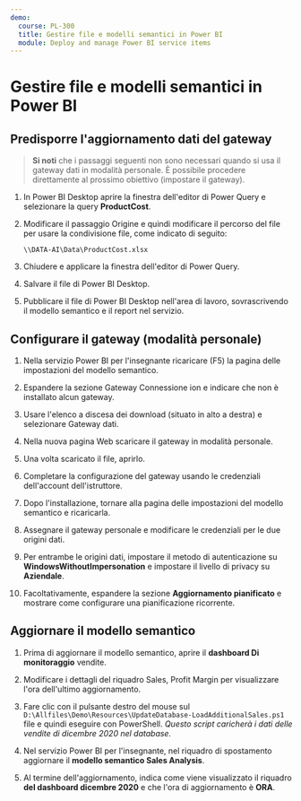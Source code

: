 ```yaml
---
demo:
  course: PL-300
  title: Gestire file e modelli semantici in Power BI
  module: Deploy and manage Power BI service items
---
```

# Gestire file e modelli semantici in Power BI

## Predisporre l'aggiornamento dati del gateway

> **Si noti** che i passaggi seguenti non sono necessari quando si usa il gateway dati in modalità personale. È possibile procedere direttamente al prossimo obiettivo (impostare il gateway).

1. In Power BI Desktop aprire la finestra dell'editor di Power Query e selezionare la query **ProductCost**.

1. Modificare il passaggio Origine e quindi modificare il percorso del file per usare la condivisione file, come indicato di seguito:

    `\\DATA-AI\Data\ProductCost.xlsx`

1. Chiudere e applicare la finestra dell'editor di Power Query.

1. Salvare il file di Power BI Desktop.

1. Pubblicare il file di Power BI Desktop nell'area di lavoro, sovrascrivendo il modello semantico e il report nel servizio.

## Configurare il gateway (modalità personale)

1. Nella servizio Power BI per l'insegnante ricaricare (F5) la pagina delle impostazioni del modello semantico.

1. Espandere la sezione Gateway Connessione ion e indicare che non è installato alcun gateway.

1. Usare l'elenco a discesa dei download (situato in alto a destra) e selezionare Gateway dati.

1. Nella nuova pagina Web scaricare il gateway in modalità personale.

1. Una volta scaricato il file, aprirlo.

1. Completare la configurazione del gateway usando le credenziali dell'account dell'istruttore.

1. Dopo l'installazione, tornare alla pagina delle impostazioni del modello semantico e ricaricarla.

1. Assegnare il gateway personale e modificare le credenziali per le due origini dati.

1. Per entrambe le origini dati, impostare il metodo di autenticazione su **WindowsWithoutImpersonation** e impostare il livello di privacy su **Aziendale**.

1. Facoltativamente, espandere la sezione **Aggiornamento pianificato** e mostrare come configurare una pianificazione ricorrente.

## Aggiornare il modello semantico

1. Prima di aggiornare il modello semantico, aprire il **dashboard Di monitoraggio** vendite.

1. Modificare i dettagli del riquadro Sales, Profit Margin per visualizzare l'ora dell'ultimo aggiornamento.

1. Fare clic con il pulsante destro del mouse sul `D:\Allfiles\Demo\Resources\UpdateDatabase-LoadAdditionalSales.ps1` file e quindi eseguire con PowerShell. *Questo script caricherà i dati delle vendite di dicembre 2020 nel database.*

1. Nel servizio Power BI per l'insegnante, nel riquadro di spostamento aggiornare il **modello semantico Sales Analysis**.

1. Al termine dell'aggiornamento, indica come viene visualizzato il riquadro **del dashboard dicembre 2020** e che l'ora di aggiornamento è **ORA**.

